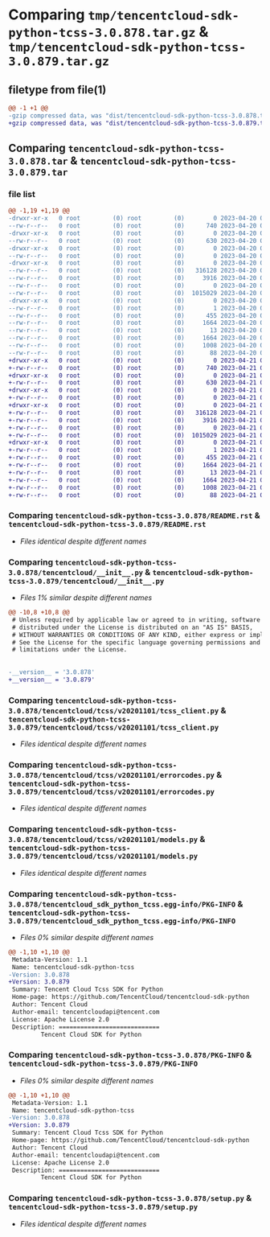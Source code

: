 # Comparing `tmp/tencentcloud-sdk-python-tcss-3.0.878.tar.gz` & `tmp/tencentcloud-sdk-python-tcss-3.0.879.tar.gz`

## filetype from file(1)

```diff
@@ -1 +1 @@
-gzip compressed data, was "dist/tencentcloud-sdk-python-tcss-3.0.878.tar", last modified: Thu Apr 20 00:48:32 2023, max compression
+gzip compressed data, was "dist/tencentcloud-sdk-python-tcss-3.0.879.tar", last modified: Fri Apr 21 01:02:19 2023, max compression
```

## Comparing `tencentcloud-sdk-python-tcss-3.0.878.tar` & `tencentcloud-sdk-python-tcss-3.0.879.tar`

### file list

```diff
@@ -1,19 +1,19 @@
-drwxr-xr-x   0 root         (0) root         (0)        0 2023-04-20 00:48:32.000000 tencentcloud-sdk-python-tcss-3.0.878/
--rw-r--r--   0 root         (0) root         (0)      740 2023-04-20 00:48:30.000000 tencentcloud-sdk-python-tcss-3.0.878/README.rst
-drwxr-xr-x   0 root         (0) root         (0)        0 2023-04-20 00:48:32.000000 tencentcloud-sdk-python-tcss-3.0.878/tencentcloud/
--rw-r--r--   0 root         (0) root         (0)      630 2023-04-20 00:48:30.000000 tencentcloud-sdk-python-tcss-3.0.878/tencentcloud/__init__.py
-drwxr-xr-x   0 root         (0) root         (0)        0 2023-04-20 00:48:32.000000 tencentcloud-sdk-python-tcss-3.0.878/tencentcloud/tcss/
--rw-r--r--   0 root         (0) root         (0)        0 2023-04-20 00:48:30.000000 tencentcloud-sdk-python-tcss-3.0.878/tencentcloud/tcss/__init__.py
-drwxr-xr-x   0 root         (0) root         (0)        0 2023-04-20 00:48:32.000000 tencentcloud-sdk-python-tcss-3.0.878/tencentcloud/tcss/v20201101/
--rw-r--r--   0 root         (0) root         (0)   316128 2023-04-20 00:48:30.000000 tencentcloud-sdk-python-tcss-3.0.878/tencentcloud/tcss/v20201101/tcss_client.py
--rw-r--r--   0 root         (0) root         (0)     3916 2023-04-20 00:48:30.000000 tencentcloud-sdk-python-tcss-3.0.878/tencentcloud/tcss/v20201101/errorcodes.py
--rw-r--r--   0 root         (0) root         (0)        0 2023-04-20 00:48:30.000000 tencentcloud-sdk-python-tcss-3.0.878/tencentcloud/tcss/v20201101/__init__.py
--rw-r--r--   0 root         (0) root         (0)  1015029 2023-04-20 00:48:30.000000 tencentcloud-sdk-python-tcss-3.0.878/tencentcloud/tcss/v20201101/models.py
-drwxr-xr-x   0 root         (0) root         (0)        0 2023-04-20 00:48:32.000000 tencentcloud-sdk-python-tcss-3.0.878/tencentcloud_sdk_python_tcss.egg-info/
--rw-r--r--   0 root         (0) root         (0)        1 2023-04-20 00:48:32.000000 tencentcloud-sdk-python-tcss-3.0.878/tencentcloud_sdk_python_tcss.egg-info/dependency_links.txt
--rw-r--r--   0 root         (0) root         (0)      455 2023-04-20 00:48:32.000000 tencentcloud-sdk-python-tcss-3.0.878/tencentcloud_sdk_python_tcss.egg-info/SOURCES.txt
--rw-r--r--   0 root         (0) root         (0)     1664 2023-04-20 00:48:32.000000 tencentcloud-sdk-python-tcss-3.0.878/tencentcloud_sdk_python_tcss.egg-info/PKG-INFO
--rw-r--r--   0 root         (0) root         (0)       13 2023-04-20 00:48:32.000000 tencentcloud-sdk-python-tcss-3.0.878/tencentcloud_sdk_python_tcss.egg-info/top_level.txt
--rw-r--r--   0 root         (0) root         (0)     1664 2023-04-20 00:48:32.000000 tencentcloud-sdk-python-tcss-3.0.878/PKG-INFO
--rw-r--r--   0 root         (0) root         (0)     1008 2023-04-20 00:48:30.000000 tencentcloud-sdk-python-tcss-3.0.878/setup.py
--rw-r--r--   0 root         (0) root         (0)       88 2023-04-20 00:48:32.000000 tencentcloud-sdk-python-tcss-3.0.878/setup.cfg
+drwxr-xr-x   0 root         (0) root         (0)        0 2023-04-21 01:02:19.000000 tencentcloud-sdk-python-tcss-3.0.879/
+-rw-r--r--   0 root         (0) root         (0)      740 2023-04-21 01:02:18.000000 tencentcloud-sdk-python-tcss-3.0.879/README.rst
+drwxr-xr-x   0 root         (0) root         (0)        0 2023-04-21 01:02:19.000000 tencentcloud-sdk-python-tcss-3.0.879/tencentcloud/
+-rw-r--r--   0 root         (0) root         (0)      630 2023-04-21 01:02:18.000000 tencentcloud-sdk-python-tcss-3.0.879/tencentcloud/__init__.py
+drwxr-xr-x   0 root         (0) root         (0)        0 2023-04-21 01:02:19.000000 tencentcloud-sdk-python-tcss-3.0.879/tencentcloud/tcss/
+-rw-r--r--   0 root         (0) root         (0)        0 2023-04-21 01:02:18.000000 tencentcloud-sdk-python-tcss-3.0.879/tencentcloud/tcss/__init__.py
+drwxr-xr-x   0 root         (0) root         (0)        0 2023-04-21 01:02:19.000000 tencentcloud-sdk-python-tcss-3.0.879/tencentcloud/tcss/v20201101/
+-rw-r--r--   0 root         (0) root         (0)   316128 2023-04-21 01:02:18.000000 tencentcloud-sdk-python-tcss-3.0.879/tencentcloud/tcss/v20201101/tcss_client.py
+-rw-r--r--   0 root         (0) root         (0)     3916 2023-04-21 01:02:18.000000 tencentcloud-sdk-python-tcss-3.0.879/tencentcloud/tcss/v20201101/errorcodes.py
+-rw-r--r--   0 root         (0) root         (0)        0 2023-04-21 01:02:18.000000 tencentcloud-sdk-python-tcss-3.0.879/tencentcloud/tcss/v20201101/__init__.py
+-rw-r--r--   0 root         (0) root         (0)  1015029 2023-04-21 01:02:18.000000 tencentcloud-sdk-python-tcss-3.0.879/tencentcloud/tcss/v20201101/models.py
+drwxr-xr-x   0 root         (0) root         (0)        0 2023-04-21 01:02:19.000000 tencentcloud-sdk-python-tcss-3.0.879/tencentcloud_sdk_python_tcss.egg-info/
+-rw-r--r--   0 root         (0) root         (0)        1 2023-04-21 01:02:19.000000 tencentcloud-sdk-python-tcss-3.0.879/tencentcloud_sdk_python_tcss.egg-info/dependency_links.txt
+-rw-r--r--   0 root         (0) root         (0)      455 2023-04-21 01:02:19.000000 tencentcloud-sdk-python-tcss-3.0.879/tencentcloud_sdk_python_tcss.egg-info/SOURCES.txt
+-rw-r--r--   0 root         (0) root         (0)     1664 2023-04-21 01:02:19.000000 tencentcloud-sdk-python-tcss-3.0.879/tencentcloud_sdk_python_tcss.egg-info/PKG-INFO
+-rw-r--r--   0 root         (0) root         (0)       13 2023-04-21 01:02:19.000000 tencentcloud-sdk-python-tcss-3.0.879/tencentcloud_sdk_python_tcss.egg-info/top_level.txt
+-rw-r--r--   0 root         (0) root         (0)     1664 2023-04-21 01:02:19.000000 tencentcloud-sdk-python-tcss-3.0.879/PKG-INFO
+-rw-r--r--   0 root         (0) root         (0)     1008 2023-04-21 01:02:18.000000 tencentcloud-sdk-python-tcss-3.0.879/setup.py
+-rw-r--r--   0 root         (0) root         (0)       88 2023-04-21 01:02:19.000000 tencentcloud-sdk-python-tcss-3.0.879/setup.cfg
```

### Comparing `tencentcloud-sdk-python-tcss-3.0.878/README.rst` & `tencentcloud-sdk-python-tcss-3.0.879/README.rst`

 * *Files identical despite different names*

### Comparing `tencentcloud-sdk-python-tcss-3.0.878/tencentcloud/__init__.py` & `tencentcloud-sdk-python-tcss-3.0.879/tencentcloud/__init__.py`

 * *Files 1% similar despite different names*

```diff
@@ -10,8 +10,8 @@
 # Unless required by applicable law or agreed to in writing, software
 # distributed under the License is distributed on an "AS IS" BASIS,
 # WITHOUT WARRANTIES OR CONDITIONS OF ANY KIND, either express or implied.
 # See the License for the specific language governing permissions and
 # limitations under the License.
 
 
-__version__ = '3.0.878'
+__version__ = '3.0.879'
```

### Comparing `tencentcloud-sdk-python-tcss-3.0.878/tencentcloud/tcss/v20201101/tcss_client.py` & `tencentcloud-sdk-python-tcss-3.0.879/tencentcloud/tcss/v20201101/tcss_client.py`

 * *Files identical despite different names*

### Comparing `tencentcloud-sdk-python-tcss-3.0.878/tencentcloud/tcss/v20201101/errorcodes.py` & `tencentcloud-sdk-python-tcss-3.0.879/tencentcloud/tcss/v20201101/errorcodes.py`

 * *Files identical despite different names*

### Comparing `tencentcloud-sdk-python-tcss-3.0.878/tencentcloud/tcss/v20201101/models.py` & `tencentcloud-sdk-python-tcss-3.0.879/tencentcloud/tcss/v20201101/models.py`

 * *Files identical despite different names*

### Comparing `tencentcloud-sdk-python-tcss-3.0.878/tencentcloud_sdk_python_tcss.egg-info/PKG-INFO` & `tencentcloud-sdk-python-tcss-3.0.879/tencentcloud_sdk_python_tcss.egg-info/PKG-INFO`

 * *Files 0% similar despite different names*

```diff
@@ -1,10 +1,10 @@
 Metadata-Version: 1.1
 Name: tencentcloud-sdk-python-tcss
-Version: 3.0.878
+Version: 3.0.879
 Summary: Tencent Cloud Tcss SDK for Python
 Home-page: https://github.com/TencentCloud/tencentcloud-sdk-python
 Author: Tencent Cloud
 Author-email: tencentcloudapi@tencent.com
 License: Apache License 2.0
 Description: ============================
         Tencent Cloud SDK for Python
```

### Comparing `tencentcloud-sdk-python-tcss-3.0.878/PKG-INFO` & `tencentcloud-sdk-python-tcss-3.0.879/PKG-INFO`

 * *Files 0% similar despite different names*

```diff
@@ -1,10 +1,10 @@
 Metadata-Version: 1.1
 Name: tencentcloud-sdk-python-tcss
-Version: 3.0.878
+Version: 3.0.879
 Summary: Tencent Cloud Tcss SDK for Python
 Home-page: https://github.com/TencentCloud/tencentcloud-sdk-python
 Author: Tencent Cloud
 Author-email: tencentcloudapi@tencent.com
 License: Apache License 2.0
 Description: ============================
         Tencent Cloud SDK for Python
```

### Comparing `tencentcloud-sdk-python-tcss-3.0.878/setup.py` & `tencentcloud-sdk-python-tcss-3.0.879/setup.py`

 * *Files identical despite different names*

